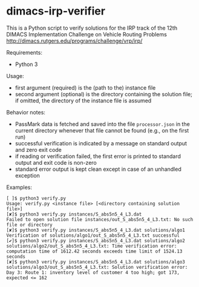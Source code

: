 # dimacs-irp-verifier

This is a Python script to verify solutions for the IRP track
of the 12th DIMACS Implementation Challenge on Vehicle Routing Problems
http://dimacs.rutgers.edu/programs/challenge/vrp/irp/

Requirements:
 * Python 3

Usage:
 * first argument (required) is the (path to the) instance file
 * second argument (optional) is the directory containing the solution file;
   if omitted, the directory of the instance file is assumed

Behavior notes:
 * PassMark data is fetched and saved into the file `processor.json` in the current
   directory whenever that file cannot be found (e.g., on the first run)
 * successful verification is indicated by a message on standard output
   and zero exit code
 * if reading or verification failed, the first error is printed to standard output
   and exit code is non-zero
 * standard error output is kept clean except in case of an unhandled exception

Examples:
```
[ ]$ python3 verify.py
Usage: verify.py <instance file> [<directory containing solution file>]
[✘]$ python3 verify.py instances/S_abs5n5_4_L3.dat
Failed to open solution file instances/out_S_abs5n5_4_L3.txt: No such file or directory
[✘]$ python3 verify.py instances/S_abs5n5_4_L3.dat solutions/algo1
Verification of solutions/algo1/out_S_abs5n5_4_L3.txt successful
[✔]$ python3 verify.py instances/S_abs5n5_4_L3.dat solutions/algo2
solutions/algo2/out_S_abs5n5_4_L3.txt: Time verification error: computation time of 1612.42 seconds exceeds time limit of 1524.13 seconds
[✘]$ python3 verify.py instances/S_abs5n5_4_L3.dat solutions/algo3
solutions/algo3/out_S_abs5n5_4_L3.txt: Solution verification error: Day 3: Route 1: inventory level of customer 4 too high; got 173, expected <= 162
```
